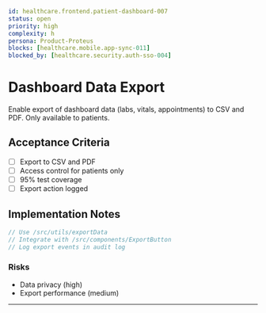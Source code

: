 ```yaml
id: healthcare.frontend.patient-dashboard-007
status: open
priority: high
complexity: h
persona: Product-Proteus
blocks: [healthcare.mobile.app-sync-011]
blocked_by: [healthcare.security.auth-sso-004]
```

# Dashboard Data Export

Enable export of dashboard data (labs, vitals, appointments) to CSV and PDF. Only available to patients.

## Acceptance Criteria

- [ ] Export to CSV and PDF
- [ ] Access control for patients only
- [ ] 95% test coverage
- [ ] Export action logged

## Implementation Notes

```typescript
// Use /src/utils/exportData
// Integrate with /src/components/ExportButton
// Log export events in audit log
```

### Risks

- Data privacy (high)
- Export performance (medium)

---

[Product-Proteus]: ./personas/product-proteus.md
[healthcare.security.auth-sso-004]: ./tickets/healthcare.security.auth-sso-004.md
[healthcare.mobile.app-sync-011]: ./tickets/healthcare.mobile.app-sync-011.md
